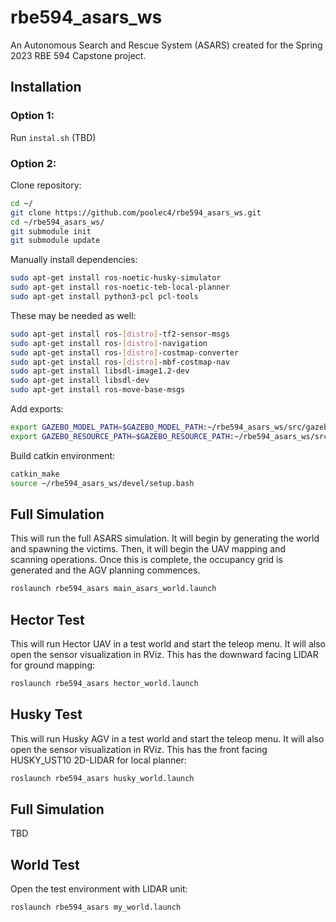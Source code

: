 # rbe594_asars_ws

An Autonomous Search and Rescue System (ASARS) created for the Spring 2023 RBE 594 Capstone project.

## Installation

### Option 1:

Run `instal.sh` (TBD)

### Option 2: 
Clone repository:
```bash
cd ~/
git clone https://github.com/poolec4/rbe594_asars_ws.git
cd ~/rbe594_asars_ws/
git submodule init
git submodule update
```

Manually install dependencies:

```bash
sudo apt-get install ros-noetic-husky-simulator
sudo apt-get install ros-noetic-teb-local-planner
sudo apt-get install python3-pcl pcl-tools
```

These may be needed as well:
```bash
sudo apt-get install ros-[distro]-tf2-sensor-msgs
sudo apt-get install ros-[distro]-navigation
sudo apt-get install ros-[distro]-costmap-converter
sudo apt-get install ros-[distro]-mbf-costmap-nav
sudo apt-get install libsdl-image1.2-dev
sudo apt-get install libsdl-dev
sudo apt-get install ros-move-base-msgs
```

Add exports:

```bash
export GAZEBO_MODEL_PATH=$GAZEBO_MODEL_PATH:~/rbe594_asars_ws/src/gazebo_models_worlds_collection/models
export GAZEBO_RESOURCE_PATH=$GAZEBO_RESOURCE_PATH:~/rbe594_asars_ws/src/gazebo_models_worlds_collection/worlds
```

Build catkin environment:
```bash
catkin_make 
source ~/rbe594_asars_ws/devel/setup.bash
```

## Full Simulation

This will run the full ASARS simulation. It will begin by generating the world and spawning the victims. Then, it will begin the UAV mapping and scanning operations. Once this is complete, the occupancy grid is generated and the AGV planning commences.
```bash
roslaunch rbe594_asars main_asars_world.launch
```

## Hector Test

This will run Hector UAV in a test world and start the teleop menu. It will also open the sensor visualization in RViz. This has the downward facing LIDAR for ground mapping:
```bash
roslaunch rbe594_asars hector_world.launch
```

## Husky Test

This will run Husky AGV in a test world and start the teleop menu. It will also open the sensor visualization in RViz. This has the front facing HUSKY_UST10 2D-LIDAR for local planner:
```bash
roslaunch rbe594_asars husky_world.launch
```

## Full Simulation
TBD


## World Test

Open the test environment with LIDAR unit:
```bash
roslaunch rbe594_asars my_world.launch
```

